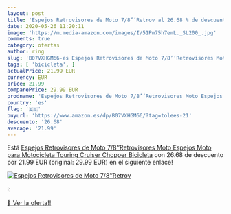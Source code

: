 ```yaml
---
layout: post
title: 'Espejos Retrovisores de Moto 7/8’’Retrov al 26.68 % de descuento'
date: 2020-05-26 11:20:11
image: 'https://m.media-amazon.com/images/I/51Pm75h7emL._SL200_.jpg'
comments: true
category: ofertas
author: ring
slug: 'B07VXHGM66-es Espejos Retrovisores de Moto 7/8’’Retrovisores Moto...'
tags: [ 'bicicleta', ]
actualPrice: 21.99 EUR
currency: EUR
price: 21.99
comparePrice: 29.99 EUR
prodname: 'Espejos Retrovisores de Moto 7/8’’Retrovisores Moto Espejos Moto para Motocicleta Touring Cruiser Chopper Bicicleta'
country: 'es'
flag: '🇪🇸'
buyurl: 'https://www.amazon.es/dp/B07VXHGM66/?tag=tolees-21'
descuento: '26.68'
average: '21.99'
---
```


Está [Espejos Retrovisores de Moto 7/8’’Retrovisores Moto Espejos Moto para Motocicleta Touring Cruiser Chopper Bicicleta](https://www.amazon.es/dp/B07VXHGM66/?tag=tolees-21) con 26.68 de descuento por 21.99 EUR (original: 29.99 EUR) en el siguiente enlace!

[![Espejos Retrovisores de Moto 7/8’’Retrov](https://m.media-amazon.com/images/I/51Pm75h7emL._SL200_.jpg)](https://www.amazon.es/dp/B07VXHGM66/?tag=tolees-21)

ℹ️:


[🛒 Ver la oferta!!](https://www.amazon.es/dp/B07VXHGM66/?tag=tolees-21)
